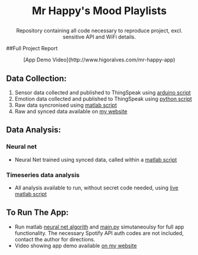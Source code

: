 # <p align="center"> Mr Happy's Mood Playlists
<p align="center">Repository containing all code necessary to reproduce project, excl. sensitive API and WiFi details. 

##Full Project Report
 
<p align="center">
[App Demo Video](http://www.higoralves.com/mr-happy-app)


<h2>Data Collection:</h2>

1. Sensor data collected and published to ThingSpeak using [arduino script](https://github.com/higorfelipe2/DE4_SIoT/blob/main/2%20-%20sensor_data_to_thingspeak/Final/sensing-and-publishing-ecg.ino)
2. Emotion data collected and published to ThingSpeak using [python script](https://github.com/higorfelipe2/DE4_SIoT/blob/main/1%20-%20emotions_to_thingspeak/Data%20log%20before%20stream%20(1Hz)/webcam-local_folder-emotions-thingspeak.py)
3. Raw data syncronised using [matlab script](https://github.com/higorfelipe2/DE4_SIoT/blob/main/4%20-%20matlab_neural_net/SyncronizeData.m)
4. Raw and synced data available on [my website](https://www.higoralves.com/mr-happy-app)

<h2>Data Analysis:</h2>

<h3>Neural net</h3>

* Neural Net trained using synced data, called within a [matlab script](https://github.com/higorfelipe2/DE4_SIoT/blob/main/4%20-%20matlab_neural_net/make_neural_net.mlx)

<h3>Timeseries data analysis</h3>

* All analysis available to run, without secret code needed, using [live matlab script](https://github.com/higorfelipe2/DE4_SIoT/blob/main/3%20-%20data_analysis/data_analysis.mlx)


<h2>To Run The App:</h2>

* Run matlab [neural net algorith](https://github.com/higorfelipe2/DE4_SIoT/blob/main/4%20-%20matlab_neural_net/use_neural_net.mlx)
 and [main.py](https://github.com/higorfelipe2/DE4_SIoT/blob/main/5%20-%20web-app/main.py) simutaneoulsy for full app functionality.
The necessary Spotify API auth codes are not included, contact the author for directions.
* Video showing app demo available [on my website](https://www.higoralves.com/mr-happy-app)
 

